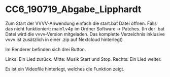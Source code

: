 # CC6_190719_Abgabe_Lipphardt

Zum Start der VVVV-Anwendung einfach die start.bat Datei öffnen. Falls das nicht funktioniert: main1.v4p im Ordner Software -> Patches. 
(In der .bat Datei wird die vvvv-Version mitgeladen. Das komplette Verzeichnis inklusive vvvv ist zusätzlich in einer .zip auf Nextcloud hinterlegt)

Im Renderer befinden sich drei Button.

Links: Ein Lied zurück.
Mitte: Musik Start und Stop.
Rechts: Ein Lied weiter.

Es ist ein Videofile hinterlegt, welches die Funktion zeigt.
